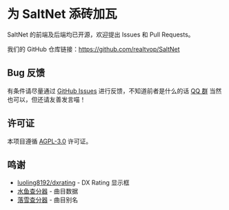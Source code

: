 # 为 SaltNet 添砖加瓦

SaltNet 的前端及后端均已开源，欢迎提出 Issues 和 Pull Requests。

我们的 GitHub 仓库链接：https://github.com/realtvop/SaltNet

## Bug 反馈

有条件请尽量通过 [GitHub Issues](https://github.com/realtvop/SaltNet/issues) 进行反馈，不知道前者是什么的话 [QQ 群](https://qm.qq.com/q/s9G3aEedHi) 当然也可以，但还请友善发言喵！

## 许可证

本项目遵循 [AGPL-3.0](https://www.gnu.org/licenses/agpl-3.0.en.html) 许可证。

## 鸣谢

- [luoling8192/dxrating](https://github.com/luoling8192/dxrating) - DX Rating 显示框
- [水鱼查分器](https://www.diving-fish.com/maimaidx/prober/) - 曲目数据
- [落雪查分器](https://maimai.lxns.net/) - 曲目别名

